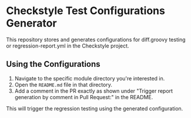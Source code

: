 # Checkstyle Test Configurations Generator

This repository stores and generates configurations for diff.groovy testing or regression-report.yml in the Checkstyle project.

## Using the Configurations

1. Navigate to the specific module directory you're interested in.
2. Open the `README.md` file in that directory.
3. Add a comment in the PR exactly as shown under
   "Trigger report generation by comment in Pull Request:" in the README.

This will trigger the regression testing using the generated configuration.
